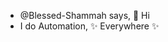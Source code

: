 - @Blessed-Shammah says, 👋 Hi
- I do Automation, ✨ Everywhere ✨

<!---
Blessed-Shammah/Blessed-Shammah is a ✨ special ✨ repository because its `README.md` (this file) appears on your GitHub profile.
You can click the Preview link to take a look at your changes.
--->
